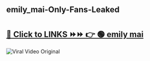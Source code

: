 
 ## emily_mai-Only-Fans-Leaked

# <h2><a href="https://clipsfans.com/emily_mai&ref=git">🔗 Click to LINKS ⏩⏩ 👉 🟢 emily mai </a></h2>

<a href="https://clipsfans.com/emily_mai&ref=git" rel="nofollow" data-target="animated-image.originalLink"><img src="https://i.ibb.co.com/xMMVF88/686577567.gif" alt="Viral Video Original" style="max-width: 100%; display: inline-block;" data-target="animated-image.originalImage"></a>
